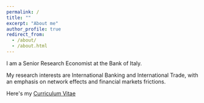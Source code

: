 ```yaml
---
permalink: /
title: ""
excerpt: "About me"
author_profile: true
redirect_from: 
  - /about/
  - /about.html
---
```



I am a Senior Research Economist at the Bank of Italy.

My research interests are International Banking and International Trade, with an emphasis on network effects and financial markets frictions. 


Here's my <a href="https://giacomo-romanini.github.io/files/CV_Romanini.pdf" target="_blank">Curriculum Vitae</a>

